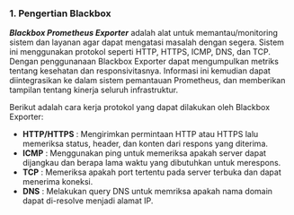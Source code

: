 ### 1. Pengertian Blackbox 
***Blackbox Prometheus Exporter*** adalah alat untuk memantau/monitoring sistem dan layanan agar dapat mengatasi masalah dengan segera. Sistem ini menggunakan protokol seperti
HTTP, HTTPS, ICMP, DNS, dan TCP. Dengan penggunanaan Blackbox Exporter dapat mengumpulkan metriks tentang kesehatan dan responsivitasnya.
Informasi ini kemudian dapat diintegrasikan ke dalam sistem pemantauan Prometheus, dan memberikan tampilan tentang kinerja seluruh infrastruktur.

Berikut adalah cara kerja protokol yang dapat dilakukan oleh Blackbox Exporter:
* **HTTP/HTTPS** : Mengirimkan permintaan HTTP atau HTTPS lalu memeriksa status, header, dan konten dari respons yang diterima.
* **ICMP**     : Menggunakan ping untuk memeriksa apakah server dapat dijangkau dan berapa lama waktu yang dibutuhkan untuk merespons.
* **TCP**       : Memeriksa apakah port tertentu pada server terbuka dan dapat menerima koneksi.
* **DNS**     : Melakukan query DNS untuk memriksa apakah nama domain dapat di-resolve menjadi alamat IP.
